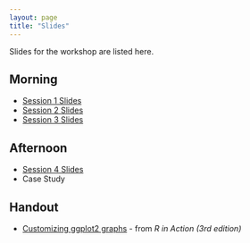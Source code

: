 ```yaml
---
layout: page
title: "Slides"
---
```


Slides for the workshop are listed here.

## Morning

* [Session 1 Slides](Session01.html)
* [Session 2 Slides](Session02.html)
* [Session 3 Slides](Session03.html)

## Afternoon

* [Session 4 Slides](Session04.html)
* Case Study

## Handout

* [Customizing ggplot2 graphs](handouts/RinAction_CH19.pdf) - from *R in Action (3rd edition)*
